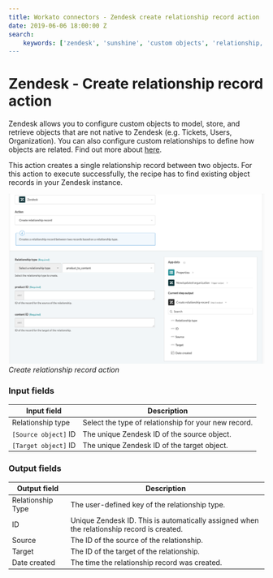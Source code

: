 ```yaml
---
title: Workato connectors - Zendesk create relationship record action
date: 2019-06-06 18:00:00 Z
search:
    keywords: ['zendesk', 'sunshine', 'custom objects', 'relationship, 'create']
---
```


# Zendesk - Create relationship record action
Zendesk allows you to configure custom objects to model, store, and retrieve objects that are not native to Zendesk (e.g. Tickets, Users, Organization). You can also configure custom relationships to define how objects are related. Find out more about [here](/connectors/zendesk/custom-objects.md).

This action creates a single relationship record between two objects. For this action to execute successfully, the recipe has to find existing object records in your Zendesk instance.

![Create relationship record action](/assets/images/connectors/zendesk/create-relationship-record-action.png)
*Create relationship record action*

### Input fields
| Input field          | Description                                          |
|----------------------|------------------------------------------------------|
| Relationship type    | Select the type of relationship for your new record. |
| `[Source object]` ID | The unique Zendesk ID of the source object.          |
| `[Target object]` ID | The unique Zendesk ID of the target object.          |

### Output fields

| Output field      | Description                                    |
|-------------------|------------------------------------------------|
| Relationship Type | The user-defined key of the relationship type. |
| ID                | Unique Zendesk ID. This is automatically assigned when the relationship record is created. |
| Source            | The ID of the source of the relationship.      |
| Target            | The ID of the target of the relationship.      |
| Date created      | The time the relationship record was created.  |

